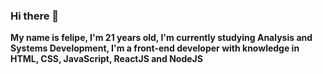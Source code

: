 ### Hi there 👋

<strong>My name is felipe, I'm 21 years old, I'm currently studying Analysis and Systems Development, I'm a front-end developer with knowledge in HTML, CSS, JavaScript, ReactJS and NodeJS</strong>
<!--
**Felipe-HVSilva/Felipe-HVSilva** is a ✨ _special_ ✨ repository because its `README.md` (this file) appears on your GitHub profile.

Here are some ideas to get you started:

- 🔭 I’m currently working on ...
- 🌱 I’m currently learning ...
- 👯 I’m looking to collaborate on ...
- 🤔 I’m looking for help with ...
- 💬 Ask me about ...
- 📫 How to reach me: ...
- 😄 Pronouns: ...
- ⚡ Fun fact: ...
-->
